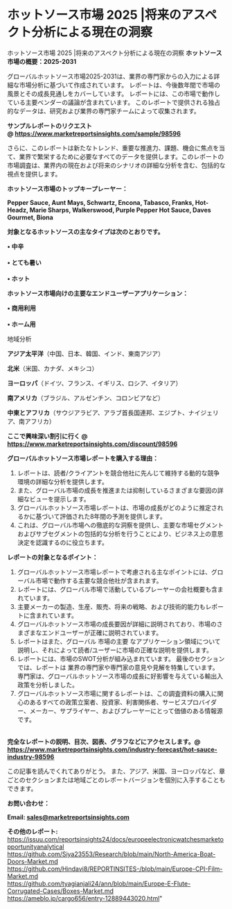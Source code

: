 # ホットソース市場 2025 |将来のアスペクト分析による現在の洞察
 ホットソース市場 2025 |将来のアスペクト分析による現在の洞察
<strong><b>ホットソース市場の概要：2025-2031</b></strong>

グローバルホットソース市場2025-2031は、業界の専門家からの入力による詳細な市場分析に基づいて作成されています。 レポートは、今後数年間で市場の風景とその成長見通しをカバーしています。 レポートには、この市場で動作している主要ベンダーの議論が含まれています。 このレポートで提供される独占的なデータは、研究および業界の専門家チームによって収集されます。

<strong>サンプルレポートのリクエスト @ <a href=https://www.marketreportsinsights.com/sample/98596>https://www.marketreportsinsights.com/sample/98596</a></strong>

さらに、このレポートは新たなトレンド、重要な推進力、課題、機会に焦点を当て、業界で繁栄するために必要なすべてのデータを提供します。このレポートの市場調査は、業界内の現在および将来のシナリオの詳細な分析を含む、包括的な視点を提供します。

<strong>ホットソース市場のトップキープレーヤー：</strong>

<strong>Pepper Sauce, Aunt Mays, Schwartz, Encona, Tabasco, Franks, Hot-Headz, Marie Sharps, Walkerswood, Purple Pepper Hot Sauce, Daves Gourmet, Biona</strong>

<strong><b>対象となるホットソースの主なタイプは次のとおりです。</b></strong>

<strong>• 中辛<br><br>• とても暑い<br><br>• ホット</strong>

<strong><b>ホットソース市場向けの主要なエンドユーザーアプリケーション：</b></strong>

<strong>• 商用利用<br><br>• ホーム用</strong>

 地域分析

<strong><b>アジア太平洋</b></strong>（中国、日本、韓国、インド、東南アジア）

<strong><b>北米</b></strong>（米国、カナダ、メキシコ）

<strong><b>ヨーロッパ</b></strong>（ドイツ、フランス、イギリス、ロシア、イタリア）

<strong><b>南アメリカ</b></strong>（ブラジル、アルゼンチン、コロンビアなど）

<strong><b>中東とアフリカ</b></strong>（サウジアラビア、アラブ首長国連邦、エジプト、ナイジェリア、南アフリカ）

<strong>ここで興味深い割引に行く @ <a href=https://www.marketreportsinsights.com/discount/98596>https://www.marketreportsinsights.com/discount/98596</a></strong>

<strong><b>グローバルホットソース市場レポートを購入する理由：</b></strong>
<ol>
  <li>レポートは、読者/クライアントを競合他社に先んじて維持する動的な競争環境の詳細な分析を提供します。</li>
  <li>また、グローバル市場の成長を推進または抑制しているさまざまな要因の詳細なビューを提示します。</li>
  <li>グローバルホットソース市場レポートは、市場の成長がどのように推定されるかに基づいて評価された8年間の予測を提供します。</li>
  <li>これは、グローバル市場への徹底的な洞察を提供し、主要な市場セグメントおよびサブセグメントの包括的な分析を行うことにより、ビジネス上の意思決定を認識するのに役立ちます。</li>
</ol>
<strong><b>レポートの対象となるポイント：</b></strong>
<ol>
  <li>グローバルホットソース市場レポートで考慮される主なポイントには、グローバル市場で動作する主要な競合他社が含まれます。</li>
  <li>レポートには、グローバル市場で活動しているプレーヤーの会社概要も含まれています。</li>
  <li>主要メーカーの製造、生産、販売、将来の戦略、および技術的能力もレポートに含まれています。</li>
  <li>グローバルホットソース市場の成長要因が詳細に説明されており、市場のさまざまなエンドユーザーが正確に説明されています。</li>
  <li>レポートはまた、グローバル 市場の主要 なアプリケーション領域について説明し、それによって読者/ユーザーに市場の正確な説明を提供します。</li>
  <li>レポートには、市場のSWOT分析が組み込まれています。 最後のセクションでは、レポートは 業界の専門家や専門家の意見や見解を特集しています。 専門家は、グローバルホットソース市場の成長に好影響を与えている輸出入政策を分析しました。</li>
  <li>グローバルホットソース市場に関するレポートは、この調査資料の購入に関心のあるすべての政策立案者、投資家、利害関係者、サービスプロバイダー、メーカー、サプライヤー、およびプレーヤーにとって価値のある情報源です。</li>
</ol><br>
<strong>完全なレポートの説明、目次、図表、グラフなどにアクセスします。@ <a href=https://www.marketreportsinsights.com/industry-forecast/hot-sauce-industry-98596>https://www.marketreportsinsights.com/industry-forecast/hot-sauce-industry-98596</a></strong>

この記事を読んでくれてありがとう。 また、アジア、米国、ヨーロッパなど、章ごとのセクションまたは地域ごとのレポートバージョンを個別に入手することもできます。

<strong><b>お問い合わせ：</b></strong>

<strong>Email: </strong><a href=mailto:sales@marketreportsinsights.com><strong>sales@marketreportsinsights.com</strong></a>

<strong>その他のレポート:</strong>
<br>
<a href=https://issuu.com/reportsinsights24/docs/europeelectronicwatchesmarketopportunityanalytical>https://issuu.com/reportsinsights24/docs/europeelectronicwatchesmarketopportunityanalytical</a>
<br>
<a href=https://github.com/Siya23553/Research/blob/main/North-America-Boat-Doors-Market.md>https://github.com/Siya23553/Research/blob/main/North-America-Boat-Doors-Market.md</a>
<br>
<a href=https://github.com/Hindavi8/REPORTINSITES-/blob/main/Europe-CPI-Film-Market.md>https://github.com/Hindavi8/REPORTINSITES-/blob/main/Europe-CPI-Film-Market.md</a>
<br>
<a href=https://github.com/tyagianjali24/ann/blob/main/Europe-E-Flute-Corrugated-Cases/Boxes-Market.md>https://github.com/tyagianjali24/ann/blob/main/Europe-E-Flute-Corrugated-Cases/Boxes-Market.md</a>
<br>
<a href=https://ameblo.jp/cargo656/entry-12889443020.html>https://ameblo.jp/cargo656/entry-12889443020.html</a>"
